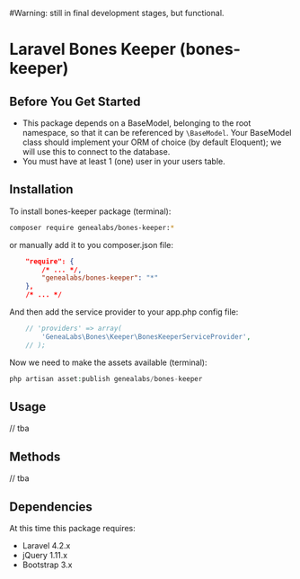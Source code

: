 #Warning: still in final development stages, but functional.

# Laravel Bones Keeper (bones-keeper)

## Before You Get Started

- This package depends on a BaseModel, belonging to the root namespace, so that it can be referenced by `\BaseModel`. Your BaseModel class should implement your ORM of choice (by default Eloquent); we will use this to connect to the database.
- You must have at least 1 (one) user in your users table.

## Installation

To install bones-keeper package (terminal):

```sh
composer require genealabs/bones-keeper:*
```

or manually add it to you composer.json file:

```json
    "require": {
        /* ... */,
        "genealabs/bones-keeper": "*"
    },
    /* ... */
```

And then add the service provider to your app.php config file:
```php
	// 'providers' => array(
		'GeneaLabs\Bones\Keeper\BonesKeeperServiceProvider',
    // );
```

Now we need to make the assets available (terminal):
```php
php artisan asset:publish genealabs/bones-keeper
```

## Usage

// tba

## Methods

// tba

## Dependencies

At this time this package requires:

- Laravel 4.2.x
- jQuery 1.11.x
- Bootstrap 3.x
